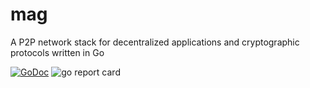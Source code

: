 # mag
A P2P network stack for decentralized applications and cryptographic protocols written in Go

[![GoDoc](https://godoc.org/github.com/macadrich/mag?status.svg)](https://godoc.org/github.com/macadrich/mag)
![go report card](https://goreportcard.com/badge/github.com/macadrich/mag "go report card")
